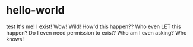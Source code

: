 # hello-world
test
It's me! I exist! Wow! Wild! How'd this happen?? Who even LET this happen? Do I even need permission to exist? Who am I even asking? Who knows!
